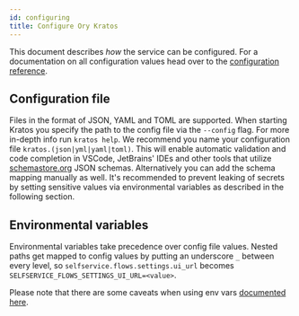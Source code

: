 ```yaml
---
id: configuring
title: Configure Ory Kratos
---
```


This document describes _how_ the service can be configured. For a documentation on all configuration values head over to the
[configuration reference](reference/configuration.mdx).

## Configuration file

Files in the format of JSON, YAML and TOML are supported. When starting Kratos you specify the path to the config file via the
`--config` flag. For more in-depth info run `kratos help`. We recommend you name your configuration file
`kratos.(json|yml|yaml|toml)`. This will enable automatic validation and code completion in VSCode, JetBrains' IDEs and other
tools that utilize [schemastore.org](https://www.schemastore.org/json/) JSON schemas. Alternatively you can add the schema mapping
manually as well. It's recommended to prevent leaking of secrets by setting sensitive values via environmental variables as
described in the following section.

## Environmental variables

Environmental variables take precedence over config file values. Nested paths get mapped to config values by putting an underscore
`_` between every level, so `selfservice.flows.settings.ui_url` becomes `SELFSERVICE_FLOWS_SETTINGS_UI_URL=<value>`.

Please note that there are some caveats when using env vars [documented here](https://www.ory.sh/docs/ecosystem/configuring).
